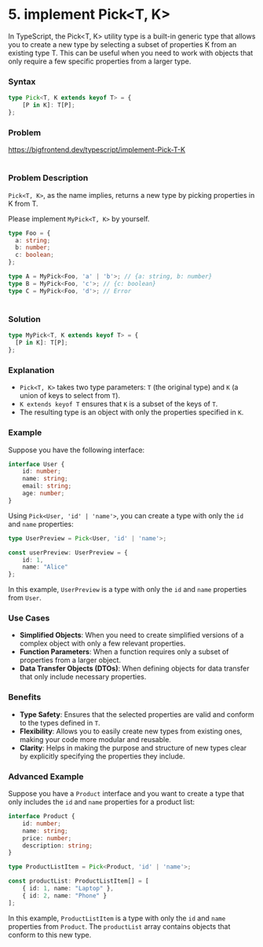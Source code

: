 # 5. implement Pick<T, K>

In TypeScript, the Pick<T, K> utility type is a built-in generic type that allows you to create a new type by selecting a subset of properties K from an existing type T. This can be useful when you need to work with objects that only require a few specific properties from a larger type.


### Syntax

```typescript
type Pick<T, K extends keyof T> = {
    [P in K]: T[P];
};
```

### Problem

https://bigfrontend.dev/typescript/implement-Pick-T-K

#

### Problem Description

`Pick<T, K>`, as the name implies, returns a new type by picking properties in K from T.

Please implement `MyPick<T, K>` by yourself.

```ts
type Foo = {
  a: string;
  b: number;
  c: boolean;
};

type A = MyPick<Foo, 'a' | 'b'>; // {a: string, b: number}
type B = MyPick<Foo, 'c'>; // {c: boolean}
type C = MyPick<Foo, 'd'>; // Error
```

#

### Solution

```ts
type MyPick<T, K extends keyof T> = {
  [P in K]: T[P];
};
```

### Explanation

* `Pick<T, K>` takes two type parameters: `T` (the original type) and `K` (a union of keys to select from `T`).
* `K extends keyof T` ensures that `K` is a subset of the keys of `T`.
* The resulting type is an object with only the properties specified in `K`.


### Example

Suppose you have the following interface:

```typescript
interface User {
    id: number;
    name: string;
    email: string;
    age: number;
}
```

Using `Pick<User, 'id' | 'name'>`, you can create a type with only the `id` and `name` properties:

```typescript
type UserPreview = Pick<User, 'id' | 'name'>;

const userPreview: UserPreview = {
    id: 1,
    name: "Alice"
};
```

In this example, `UserPreview` is a type with only the `id` and `name` properties from `User`.

### Use Cases

* **Simplified Objects**: When you need to create simplified versions of a complex object with only a few relevant properties.
* **Function Parameters**: When a function requires only a subset of properties from a larger object.
* **Data Transfer Objects (DTOs)**: When defining objects for data transfer that only include necessary properties.

### Benefits

* **Type Safety**: Ensures that the selected properties are valid and conform to the types defined in `T`.
* **Flexibility**: Allows you to easily create new types from existing ones, making your code more modular and reusable.
* **Clarity**: Helps in making the purpose and structure of new types clear by explicitly specifying the properties they include.

### Advanced Example

Suppose you have a `Product` interface and you want to create a type that only includes the `id` and `name` properties for a product list:

```typescript
interface Product {
    id: number;
    name: string;
    price: number;
    description: string;
}

type ProductListItem = Pick<Product, 'id' | 'name'>;

const productList: ProductListItem[] = [
    { id: 1, name: "Laptop" },
    { id: 2, name: "Phone" }
];
```

In this example, `ProductListItem` is a type with only the `id` and `name` properties from `Product`. The `productList` array contains objects that conform to this new type.

